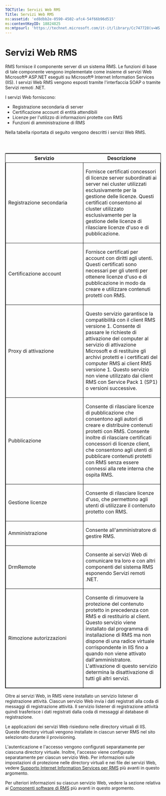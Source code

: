 ```yaml
---
TOCTitle: Servizi Web RMS
Title: Servizi Web RMS
ms:assetid: 'ed8dbb2e-0590-4502-afc4-54f66b96d515'
ms:contentKeyID: 18824825
ms:mtpsurl: 'https://technet.microsoft.com/it-it/library/Cc747728(v=WS.10)'
---
```


Servizi Web RMS
===============

RMS fornisce il componente server di un sistema RMS. Le funzioni di base di tale componente vengono implementate come insieme di servizi Web Microsoft® ASP.NET eseguiti su Microsoft® Internet Information Services (IIS). I servizi Web RMS vengono esposti tramite l'interfaccia SOAP o tramite Servizi remoti .NET.

I servizi Web forniscono:

-   Registrazione secondaria di server
-   Certificazione account di entità attendibili
-   Licenze per l'utilizzo di informazioni protette con RMS
-   Funzioni di amministrazione di RMS

Nella tabella riportata di seguito vengono descritti i servizi Web RMS.

###  

<p> </p>
<table style="border:1px solid black;">
<colgroup>
<col width="50%" />
<col width="50%" />
</colgroup>
<thead>
<tr class="header">
<th>Servizio</th>
<th>Descrizione</th>
</tr>
</thead>
<tbody>
<tr class="odd">
<td style="border:1px solid black;"><p>Registrazione secondaria</p></td>
<td style="border:1px solid black;"><p>Fornisce certificati concessori di licenze server subordinati ai server nei cluster utilizzati esclusivamente per la gestione delle licenze. Questi certificati consentono al cluster utilizzato esclusivamente per la gestione delle licenze di rilasciare licenze d'uso e di pubblicazione.</p></td>
</tr>  
<tr class="even">
<td style="border:1px solid black;"><p>Certificazione account</p></td>
<td style="border:1px solid black;"><p>Fornisce certificati per account con diritti agli utenti. Questi certificati sono necessari per gli utenti per ottenere licenze d'uso e di pubblicazione in modo da creare e utilizzare contenuti protetti con RMS.</p></td>
</tr>  
<tr class="odd">
<td style="border:1px solid black;"><p>Proxy di attivazione</p></td>
<td style="border:1px solid black;"><p>Questo servizio garantisce la compatibilità con il client RMS versione 1. Consente di passare le richieste di attivazione del computer al servizio di attivazione Microsoft e di restituire gli archivi protetti e i certificati del computer RMS ai client RMS versione 1. Questo servizio non viene utilizzato dai client RMS con Service Pack 1 (SP1) o versioni successive.</p></td>
</tr>  
<tr class="even">
<td style="border:1px solid black;"><p>Pubblicazione</p></td>
<td style="border:1px solid black;"><p>Consente di rilasciare licenze di pubblicazione che consentono agli autori di creare e distribuire contenuti protetti con RMS. Consente inoltre di rilasciare certificati concessori di licenze client, che consentono agli utenti di pubblicare contenuti protetti con RMS senza essere connessi alla rete interna che ospita RMS.</p></td>
</tr>  
<tr class="odd">
<td style="border:1px solid black;"><p>Gestione licenze</p></td>
<td style="border:1px solid black;"><p>Consente di rilasciare licenze d'uso, che permettono agli utenti di utilizzare il contenuto protetto con RMS.</p></td>
</tr>  
<tr class="even">
<td style="border:1px solid black;"><p>Amministrazione</p></td>
<td style="border:1px solid black;"><p>Consente all'amministratore di gestire RMS.</p></td>
</tr>  
<tr class="odd">
<td style="border:1px solid black;"><p>DrmRemote</p></td>
<td style="border:1px solid black;"><p>Consente ai servizi Web di comunicare tra loro e con altri componenti del sistema RMS esponendo Servizi remoti .NET.</p></td>
</tr>  
<tr class="even">
<td style="border:1px solid black;"><p>Rimozione autorizzazioni</p></td>
<td style="border:1px solid black;"><p>Consente di rimuovere la protezione del contenuto protetto in precedenza con RMS e di restituirlo al client. Questo servizio viene installato dal programma di installazione di RMS ma non dispone di una radice virtuale corrispondente in IIS fino a quando non viene attivato dall'amministratore. L'attivazione di questo servizio determina la disattivazione di tutti gli altri servizi.</p></td>
</tr>  
</tbody>  
</table>
  
Oltre ai servizi Web, in RMS viene installato un servizio listener di registrazione attività. Ciascun servizio Web invia i dati registrati alla coda di messaggi di registrazione attività. Il servizio listener di registrazione attività quindi trasferisce i dati registrati dalla coda di messaggi al database di registrazione.
  
Le applicazioni dei servizi Web risiedono nelle directory virtuali di IIS. Queste directory virtuali vengono installate in ciascun server RMS nel sito selezionato durante il provisioning.
  
L'autenticazione e l'accesso vengono configurati separatamente per ciascuna directory virtuale. Inoltre, l'accesso viene configurato separatamente per ciascun servizio Web. Per informazioni sulle impostazioni di protezione nelle directory virtuali e nei file dei servizi Web, vedere [Supporto Internet Information Services per RMS](https://technet.microsoft.com/bd4dc69f-1e4e-4e95-9ae2-c925d8a14d4c) più avanti in questo argomento.
  
Per ulteriori informazioni su ciascun servizio Web, vedere la sezione relativa ai [Componenti software di RMS](https://technet.microsoft.com/e38a840e-f390-48fd-8354-50108a64f5ca) più avanti in questo argomento.
